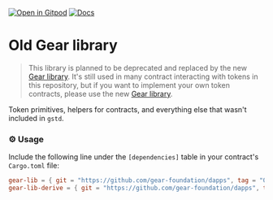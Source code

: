 [![Open in Gitpod](https://img.shields.io/badge/Open_in-Gitpod-white?logo=gitpod)](https://gitpod.io/#FOLDER=gear-lib-old/https://github.com/gear-foundation/dapps)
[![Docs](https://img.shields.io/github/actions/workflow/status/gear-foundation/dapps/contracts-docs.yml?logo=rust&label=docs)](https://dapps.gear.rs/gear_lib_old)

# Old Gear library

> This library is planned to be deprecated and replaced by the new [Gear library]. It's still used in many contract interacting with tokens in this repository, but if you want to implement your own token contracts, please use the new [Gear library].

[Gear library]: ../gear-lib

Token primitives, helpers for contracts, and everything else that wasn't included in `gstd`.

### ⚙️ Usage

Include the following line under the `[dependencies]` table in your contract's `Cargo.toml` file:
```toml
gear-lib = { git = "https://github.com/gear-foundation/dapps", tag = "0.3.2" }
gear-lib-derive = { git = "https://github.com/gear-foundation/dapps", tag = "0.3.2" }
```
